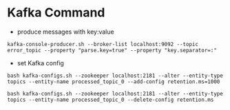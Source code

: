 # Kafka Command

- produce messages with key:value
```
kafka-console-producer.sh --broker-list localhost:9092 --topic error_topic --property "parse.key=true" --property "key.separator=:"
```

- set Kafka config
```
bash kafka-configs.sh --zookeeper localhost:2181 --alter --entity-type topics --entity-name processed_topic_0 --add-config retention.ms=1000

bash kafka-configs.sh --zookeeper localhost:2181 --alter --entity-type topics --entity-name processed_topic_0 --delete-config retention.ms
```
